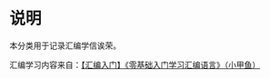 # 说明

本分类用于记录汇编学信诶荣。

汇编学习内容来自：[【汇编入门】《零基础入门学习汇编语言》（小甲鱼）](https://www.bilibili.com/video/BV1Rs411c7HG)